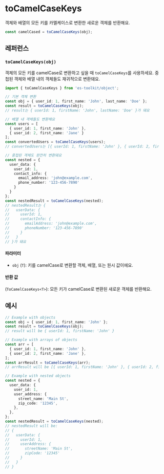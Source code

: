 # toCamelCaseKeys

객체와 배열의 모든 키를 카멜케이스로 변환한 새로운 객체를 반환해요.

```typescript
const camelCased = toCamelCaseKeys(obj);
```

## 레퍼런스

### `toCamelCaseKeys(obj)`

객체의 모든 키를 camelCase로 변환하고 싶을 때 `toCamelCaseKeys`를 사용하세요. 중첩된 객체와 배열 내의 객체들도 재귀적으로 변환돼요.

```typescript
import { toCamelCaseKeys } from 'es-toolkit/object';

// 기본 객체 변환
const obj = { user_id: 1, first_name: 'John', last_name: 'Doe' };
const result = toCamelCaseKeys(obj);
// result는 { userId: 1, firstName: 'John', lastName: 'Doe' }가 돼요

// 배열 내 객체들도 변환해요
const users = [
  { user_id: 1, first_name: 'John' },
  { user_id: 2, first_name: 'Jane' }
];
const convertedUsers = toCamelCaseKeys(users);
// convertedUsers는 [{ userId: 1, firstName: 'John' }, { userId: 2, firstName: 'Jane' }]가 돼요

// 중첩된 객체도 완전히 변환돼요
const nested = {
  user_data: {
    user_id: 1,
    contact_info: {
      email_address: 'john@example.com',
      phone_number: '123-456-7890'
    }
  }
};
const nestedResult = toCamelCaseKeys(nested);
// nestedResult는 {
//   userData: {
//     userId: 1,
//     contactInfo: {
//       emailAddress: 'john@example.com',
//       phoneNumber: '123-456-7890'
//     }
//   }
// }가 돼요
```

#### 파라미터

- `obj` (`T`): 키를 camelCase로 변환할 객체, 배열, 또는 원시 값이에요.

#### 반환 값

(`ToCamelCaseKeys<T>`): 모든 키가 camelCase로 변환된 새로운 객체를 반환해요.

## 예시

```typescript
// Example with objects
const obj = { user_id: 1, first_name: 'John' };
const result = toCamelCaseKeys(obj);
// result will be { userId: 1, firstName: 'John' }

// Example with arrays of objects
const arr = [
  { user_id: 1, first_name: 'John' },
  { user_id: 2, first_name: 'Jane' },
];
const arrResult = toCamelCaseKeys(arr);
// arrResult will be [{ userId: 1, firstName: 'John' }, { userId: 2, firstName: 'Jane' }]

// Example with nested objects
const nested = {
  user_data: {
    user_id: 1,
    user_address: {
      street_name: 'Main St',
      zip_code: '12345',
    },
  },
};
const nestedResult = toCamelCaseKeys(nested);
// nestedResult will be:
// {
//   userData: {
//     userId: 1,
//     userAddress: {
//       streetName: 'Main St',
//       zipCode: '12345'
//     }
//   }
// }
```
